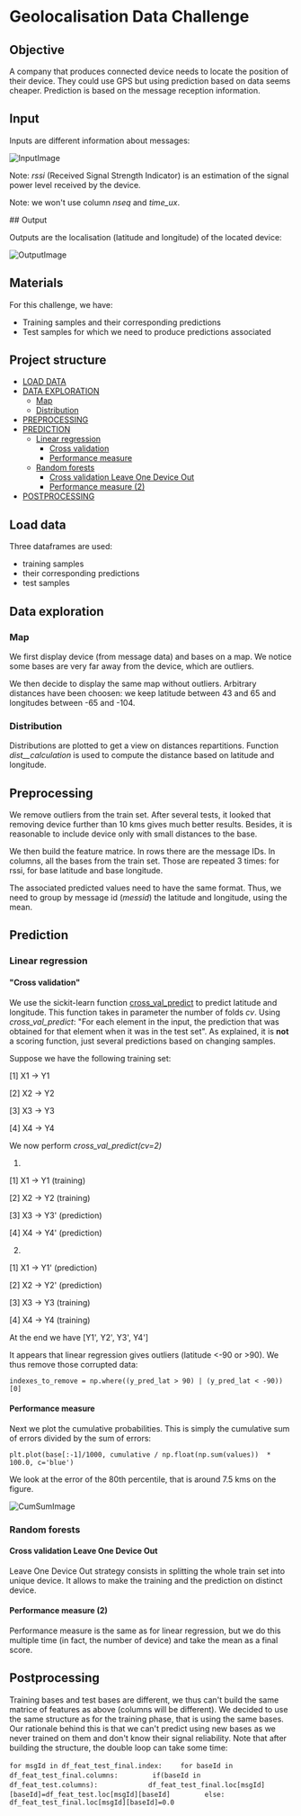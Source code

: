 # Geolocalisation Data Challenge

## Objective

A company that produces connected device needs to locate the position of their device. They could use GPS but using prediction based on data seems cheaper.
Prediction is based on the message reception information.

## Input

Inputs are different information about messages:

![InputImage](https://github.com/savoga/various_projects/blob/master/Data_Challenges/Geolocalisation/Inputs.png)

Note: _rssi_ (Received Signal Strength Indicator) is an estimation of the signal power level received by the device.

Note: we won't use column _nseq_ and _time_ux_.

## Output

Outputs are the localisation (latitude and longitude) of the located device:

![OutputImage](https://github.com/savoga/various_projects/blob/master/Data_Challenges/Geolocalisation/output.png)

## Materials

For this challenge, we have:
- Training samples and their corresponding predictions
- Test samples for which we need to produce predictions associated

## Project structure
<!-- TOC -->
- [LOAD DATA](#load-data)
- [DATA EXPLORATION](#data-exploration)
   - [Map](#map)
   - [Distribution](#distribution)
- [PREPROCESSING](#preprocessing)
- [PREDICTION](#prediction)
   - [Linear regression](#linear-regression)
      - [Cross validation](#cross-validation)
      - [Performance measure](#performance-measure)
   - [Random forests](#random-forests)
      - [Cross validation Leave One Device Out](#cross-validation-leave-one-device-out)	
      - [Performance measure (2)](#performance-measure-(2))
- [POSTPROCESSING](#postprocessing)
<!-- /TOC -->

## Load data

Three dataframes are used:
- training samples
- their corresponding predictions
- test samples

## Data exploration

### Map
We first display device (from message data) and bases on a map. We notice some bases are very far away from the device, which are outliers.

We then decide to display the same map without outliers. Arbitrary distances have been choosen: we keep latitude between 43 and 65 and longitudes between -65 and -104.

### Distribution
Distributions are plotted to get a view on distances repartitions. Function _dist__calculation_ is used to compute the distance based on latitude and longitude.

## Preprocessing
We remove outliers from the train set. After several tests, it looked that removing device further than 10 kms gives much better results. Besides, it is reasonable to include device only with small distances to the base.

We then build the feature matrice. In rows there are the message IDs. In columns, all the bases from the train set. Those are repeated 3 times: for rssi, for base latitude and base longitude.

The associated predicted values need to have the same format. Thus, we need to group by message id (_messid_) the latitude and longitude, using the mean.

## Prediction

### Linear regression

#### "Cross validation"
We use the sickit-learn function [cross_val_predict](https://scikit-learn.org/stable/modules/generated/sklearn.model_selection.cross_val_predict.html) to predict latitude and longitude. This function takes in parameter the number of folds _cv_. Using _cross_val_predict_: "For each element in the input, the prediction that was obtained for that element when it was in the test set". As explained, it is **not** a scoring function, just several predictions based on changing samples.

Suppose we have the following training set:

[1] X1 -> Y1

[2] X2 -> Y2

[3] X3 -> Y3

[4] X4 -> Y4

We now perform _cross_val_predict(cv=2)_

1)

[1] X1 -> Y1 (training)

[2] X2 -> Y2 (training)

[3] X3 -> Y3' (prediction)

[4] X4 -> Y4' (prediction)

2)

[1] X1 -> Y1' (prediction)

[2] X2 -> Y2' (prediction)

[3] X3 -> Y3 (training)

[4] X4 -> Y4 (training)

At the end we have [Y1', Y2', Y3', Y4']

It appears that linear regression gives outliers (latitude <-90 or >90). We thus remove those corrupted data:

`indexes_to_remove = np.where((y_pred_lat > 90) | (y_pred_lat < -90))[0]`

#### Performance measure

Next we plot the cumulative probabilities. This is simply the cumulative sum of errors divided by the sum of errors:

``plt.plot(base[:-1]/1000, cumulative / np.float(np.sum(values))  * 100.0, c='blue')``

We look at the error of the 80th percentile, that is around 7.5 kms on the figure.

![CumSumImage](https://github.com/savoga/various_projects/blob/master/Data_Challenges/Geolocalisation/cumsum.png)

### Random forests

#### Cross validation Leave One Device Out

Leave One Device Out strategy consists in splitting the whole train set into unique device. It allows to make the training and the prediction on distinct device.

#### Performance measure (2)

Performance measure is the same as for linear regression, but we do this multiple time (in fact, the number of device) and take the mean as a final score.

## Postprocessing

Training bases and test bases are different, we thus can't build the same matrice of features as above (columns will be different).
We decided to use the same structure as for the training phase, that is using the same bases. Our rationale behind this is that we can't predict using new bases as we never trained on them and don't know their signal reliability. Note that after building the structure, the double loop can take some time:


``for msgId in df_feat_test_final.index:``
``    for baseId in df_feat_test_final.columns:``
``        if(baseId in df_feat_test.columns):``
``            df_feat_test_final.loc[msgId][baseId]=df_feat_test.loc[msgId][baseId]``
``        else:``
``            df_feat_test_final.loc[msgId][baseId]=0.0``


